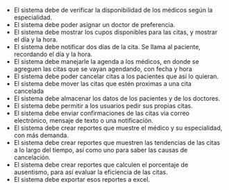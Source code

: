 

- El sistema debe de verificar la disponibilidad de los médicos según la especialidad.
- El sistema debe poder asignar un doctor de preferencia.
- El sistema debe mostrar los cupos disponibles para las citas, y mostrar el día y la hora.
- El sistema debe notificar dos días de la cita. Se llama al paciente, recordando el día y la hora.
- El sistema debe manejarle la agenda a los médicos, en donde se agreguen las citas que se vayan agendando, con fecha y hora
- El sistema debe poder cancelar citas a los pacientes que así lo quieran.
- El sistema debe mover las citas que estén proximas a una cita cancelada
- El sistema debe almacenar los datos de los pacientes y de los doctores.
- El sistema debe permitir a los usuarios pedir sus propias citas.
- El sistema debe enviar confirmaciones de las citas vía correo electrónico, mensaje de texto o una notificación.
- El sistema debe crear reportes que muestre el médico y su especialidad, con más demanda.
- El sistema debe crear reportes que muestren las tendencias de las citas a lo largo del tiempo, así como uno para saber las causas de cancelación.
- El sistema debe crear reportes que calculen el porcentaje de ausentismo, para así evaluar la eficiencia de las citas.
- El sistema debe exportar esos reportes a excel.

